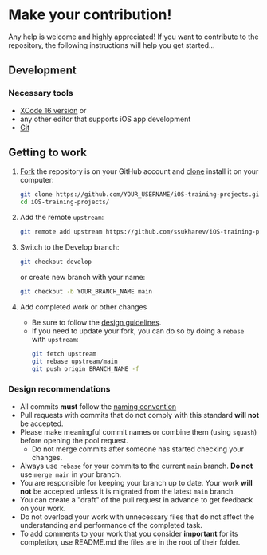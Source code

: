 # Make your contribution!

Any help is welcome and highly appreciated! If you want to contribute to the repository, the following instructions will help you get started...

## Development
### Necessary tools
- [XCode 16 version](https://apps.apple.com/us/app/xcode/id497799835?mt=12)
or 
- any other editor that supports iOS app development
- [Git](https://git-scm.com/downloads)

## Getting to work

1. [Fork](https://help.github.com/articles/fork-a-repo/) the repository is on your GitHub account and [clone](https://help.github.com/articles/cloning-a-repository/) install it on your computer:

    ```bash
    git clone https://github.com/YOUR_USERNAME/iOS-training-projects.git
    cd iOS-training-projects/
    ```

2. Add the remote `upstream`:

    ```bash
    git remote add upstream https://github.com/ssukharev/iOS-training-projects
    ```

3. Switch to the Develop branch:

    ```bash
    git checkout develop
    ```
    or
   create new branch with your name:

   ```bash
   git checkout -b YOUR_BRANCH_NAME main
   ```

4. Add completed work or other changes

    - Be sure to follow the [design guidelines](#contributing-code).
    - If you need to update your fork, you can do so by doing a `rebase` with `upstream`:
      ```bash
      git fetch upstream
      git rebase upstream/main
      git push origin BRANCH_NAME -f
      ```
   
### <a name="contributing-code"></a>Design recommendations
- All commits **must** follow the [naming convention](https://www.conventionalcommits.org/en/v1.0.0/)
- Pull requests with commits that do not comply with this standard **will not** be accepted.
- Please make meaningful commit names or combine them (using `squash`) before opening the pool request.
  - Do not merge commits after someone has started checking your changes.
- Always use `rebase` for your commits to the current `main` branch. **Do not** use `merge main` in your branch.
- You are responsible for keeping your branch up to date. Your work **will not** be accepted unless it is migrated from the latest `main` branch.
- You can create a "draft" of the pull request in advance to get feedback on your work.
- Do not overload your work with unnecessary files that do not affect the understanding and performance of the completed task.
- To add comments to your work that you consider **important** for its completion, use README.md the files are in the root of their folder.
